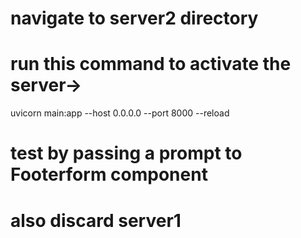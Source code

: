 # navigate to server2 directory
# run this command to activate the server->     
uvicorn main:app --host 0.0.0.0 --port 8000 --reload

# test by passing a prompt to Footerform component
# also discard server1


